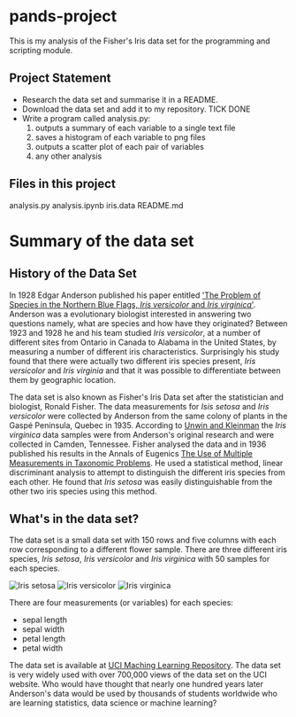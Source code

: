 # pands-project

This is my analysis of the Fisher's Iris data set for the programming and scripting module.

## Project Statement
* Research the data set and summarise it in a README.
* Download the data set and add it to my repository. TICK DONE
* Write a program called analysis.py: 
    1. outputs a summary of each variable to a single text file
    2. saves a histogram of each variable to png files
    3. outputs a scatter plot of each pair of variables
    4. any other analysis


## Files in this project
analysis.py
analysis.ipynb
iris.data
README.md

# Summary of the data set

## History of the Data Set
In 1928 Edgar Anderson published his paper entitled ['The Problem of Species in the Northern Blue Flags, _Iris versicolor_ and _Iris virginica_'](https://www.biodiversitylibrary.org/page/15997721). Anderson was a evolutionary biologist interested in answering two questions namely, what are species and how have they originated? Between 1923 and 1928 he and his team studied _Iris versicolor_, at a number of different sites from Ontario in Canada to Alabama in the United States, by measuring a number of different iris characteristics. Surprisingly his study found that there were actually two different iris species present, _Iris versicolor_ and _Iris virginia_ and that it was possible to differentiate between them by geographic location. 

The data set is also known as Fisher's Iris Data set after the statistician and biologist, Ronald Fisher. The data measurements for _Isis setosa_ and _Iris versicolor_ were collected by Anderson from the same colony of plants in the Gaspé Peninsula, Quebec in 1935. According to [Unwin and Kleinman](https://www.jstor.org/stable/4331526?seq=13) the _Iris virginica_ data samples were from Anderson's original research and were collected in Camden, Tennessee. Fisher analysed the data and in 1936 published his results in the Annals of Eugenics [The Use of Multiple Measurements in Taxonomic Problems](https://onlinelibrary.wiley.com/doi/epdf/10.1111/j.1469-1809.1936.tb02137.x). He used a statistical method, linear discriminant analysis to attempt to distinguish the different iris species from each other. He found that _Iris setosa_ was easily distinguishable from the other two iris species using this method. 

## What's in the data set?

The data set is a small data set with 150 rows and five columns with each row corresponding to a different flower sample. There are three different iris species, _Iris setosa_, _Iris versicolor_ and _Iris virginica_ with 50 samples for each species. 

![__Iris setosa__](https://upload.wikimedia.org/wikipedia/commons/a/a7/Irissetosa1.jpg)
![__Iris versicolor__](https://en.wikipedia.org/wiki/File:Blue_Flag,_Ottawa.jpg)
![__Iris virginica__](https://en.wikipedia.org/wiki/File:Iris_virginica_2.jpg)







There are four measurements (or variables) for each species:
* sepal length
* sepal width
* petal length
* petal width

The data set is available at [UCI Maching Learning Repository](https://archive.ics.uci.edu/dataset/53/iris). The data set is very widely used with over 700,000 views of the data set on the UCI website. Who would have thought that nearly one hundred years later Anderson's data would be used by thousands of students worldwide who are learning statistics, data science or machine learning? 

